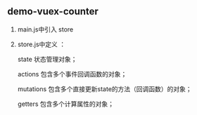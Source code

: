 ## demo-vuex-counter
1. main.js中引入 store

2. store.js中定义 ：

      state 状态管理对象；

      actions 包含多个事件回调函数的对象；

      mutations 包含多个直接更新state的方法（回调函数）的对象；

      getters 包含多个计算属性的对象；

